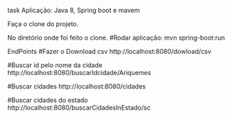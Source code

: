 task
Aplicação:
Java 8, Spring boot e mavem

Faça o clone do projeto.

No diretório onde foi feito o clone.
#Rodar aplicação:
mvn spring-boot:run

EndPoints
#Fazer o Download csv 
http://localhost:8080/dowload/csv

#Buscar id pelo nome da cidade 
http://localhost:8080/buscarIdcidade/Ariquemes

#Buscar cidades
http://localhost:8080/cidades

#Buscar cidades do estado
http://localhost:8080/buscarCidadesInEstado/sc


